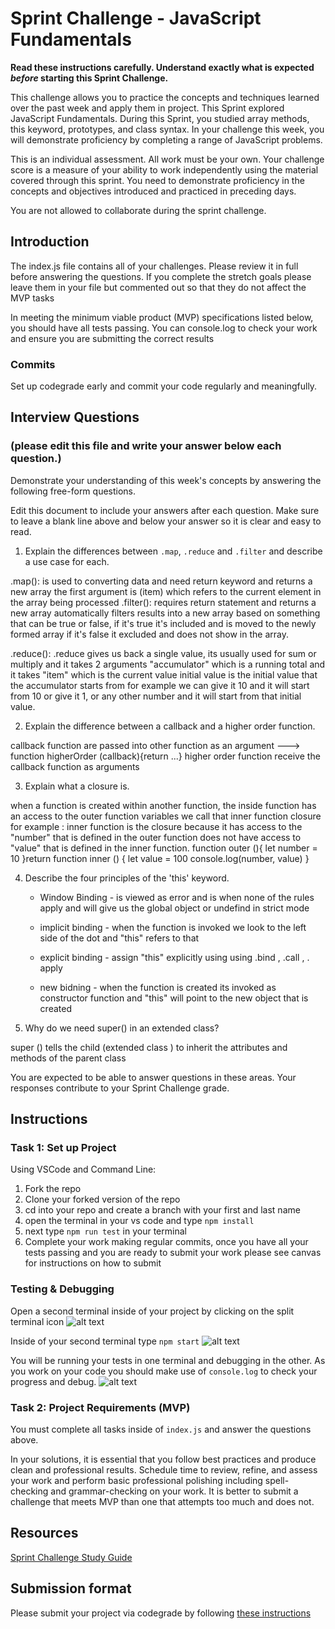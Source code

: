 # Sprint Challenge - JavaScript Fundamentals

**Read these instructions carefully. Understand exactly what is expected _before_ starting this Sprint Challenge.**

This challenge allows you to practice the concepts and techniques learned over the past week and apply them in project. This Sprint explored JavaScript Fundamentals. During this Sprint, you studied array methods, this keyword, prototypes, and class syntax. In your challenge this week, you will demonstrate proficiency by completing a range of JavaScript problems.

This is an individual assessment. All work must be your own. Your challenge score is a measure of your ability to work independently using the material covered through this sprint. You need to demonstrate proficiency in the concepts and objectives introduced and practiced in preceding days.

You are not allowed to collaborate during the sprint challenge. 

## Introduction

The index.js file contains all of your challenges. Please review it in full before answering the questions. If you complete the stretch goals please leave them in your file but commented out so that they do not affect the MVP tasks 

In meeting the minimum viable product (MVP) specifications listed below, you should have all tests passing. You can console.log to check your work and ensure you are submitting the correct results 

### Commits

Set up codegrade early and commit your code regularly and meaningfully. 

## Interview Questions
### (please edit this file and write your answer below each question.)
Demonstrate your understanding of this week's concepts by answering the following free-form questions.

Edit this document to include your answers after each question. Make sure to leave a blank line above and below your answer so it is clear and easy to read.

1. Explain the differences between `.map`, `.reduce` and `.filter` and describe a use case for each. 

 .map(): is used to converting data and  need return keyword  and returns a new array the first argument is (item) which refers to  the current element in the array being processed 
 .filter(): requires return statement  and returns a new array automatically  filters results into a new array based on something that can be true or false, if it's true it's included and is moved to the newly formed array if it's false it excluded and does not show in the array.

.reduce():  .reduce gives us back a single value, its usually used for sum or multiply and it takes 2 arguments "accumulator" which is a running total and it takes "item" which is the current value
 initial value is the initial value that the accumulator starts from for example we can give it 10 and it will start from 10 or give it 1, or any other number and it will start from that initial value.

2. Explain the difference between a callback and a higher order function.
 
callback  function are passed into other function as an argument --->  function higherOrder (callback){return ...}
higher order function receive the callback function as arguments

3. Explain what a closure is.

when a function is created within another function, the inside function has an access to the outer function variables  we call that inner function closure
for example :    inner function is the closure because it has access to the "number" that is defined in the outer function does not have access to "value" that is defined in the inner function.
function outer (){
    let number = 10
}return function inner () { 
    let value = 100
    console.log(number, value)
}

4. Describe the four principles of the 'this' keyword.

     *   Window Binding - is viewed as error  and is when none of the rules apply and will give us the global object or undefind in strict mode 

     *  implicit binding - when the function is invoked we look to the left side of the dot and "this" refers to that 

     *  explicit binding -  assign "this" explicitly  using  using .bind , .call , . apply 

     * new bidning - when the function is created  its invoked as constructor function and "this" will point to the new object that is created

5. Why do we need super() in an extended class?

super () tells the child (extended class ) to inherit the attributes and methods of the parent class

You are expected to be able to answer questions in these areas. Your responses contribute to your Sprint Challenge grade. 

## Instructions

### Task 1: Set up Project

Using VSCode and Command Line:


1. Fork the repo
2. Clone your forked version of the repo
3. cd into your repo and create a branch with your first and last name
4. open the terminal in your vs code and type `npm install`
5. next type `npm run test` in your terminal
6. Complete your work making regular commits, once you have all your tests passing and you are ready to submit your work please see canvas for instructions on how to submit

### Testing & Debugging

Open a second terminal inside of your project by clicking on the split terminal icon
![alt text](assets/split_terminal.png "Split Terminal")

Inside of your second terminal type `npm start` 
![alt text](assets/npm_start.png "type npm start")

You will be running your tests in one terminal and debugging in the other. As you work on your code you should make use of `console.log` to check your progress and debug.
![alt text](assets/tests_debug_terminal_final.png "your terminal should look like this")

### Task 2: Project Requirements (MVP)

You must complete all tasks inside of `index.js` and answer the questions above.

In your solutions, it is essential that you follow best practices and produce clean and professional results. Schedule time to review, refine, and assess your work and perform basic professional polishing including spell-checking and grammar-checking on your work. It is better to submit a challenge that meets MVP than one that attempts too much and does not.

## Resources
 
 [Sprint Challenge Study Guide](https://www.notion.so/lambdaschool/Unit-1-Sprint-3-Study-Guide-033a9a00659a4ef98c12eb97e49a6110)

## Submission format

Please submit your project via codegrade by following [these instructions](https://www.notion.so/lambdaschool/Submitting-an-assignment-via-Code-Grade-A-Step-by-Step-Walkthrough-07bd65f5f8364e709ecb5064735ce374)

